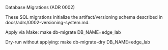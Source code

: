 Database Migrations (ADR 0002)

These SQL migrations initialize the artifact/versioning schema described in docs/adrs/0002-versioning-system.md.

Apply via Make:
  make db-migrate DB_NAME=edge_lab

Dry-run without applying:
  make db-migrate-dry DB_NAME=edge_lab

